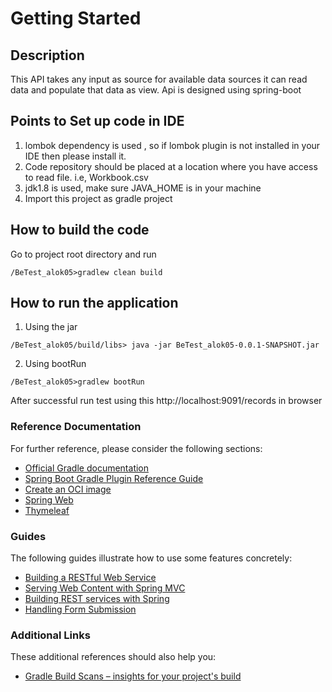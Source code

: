 # Getting Started
## Description
This API takes any input as source for available data sources it can read data and 
populate that data as view.
Api is designed using spring-boot 

## Points to Set up code in IDE
1. lombok dependency is used , so if lombok plugin is not installed in your IDE then please install it.
2. Code repository should be placed at a location where you have access to read file. i.e, Workbook.csv
3. jdk1.8 is used, make sure JAVA_HOME is in your machine
4. Import this project as gradle project


## How to build the code
Go to project root directory and run
```
/BeTest_alok05>gradlew clean build
```

## How to run the application
1. Using the jar
```
/BeTest_alok05/build/libs> java -jar BeTest_alok05-0.0.1-SNAPSHOT.jar
```
2. Using bootRun
```
/BeTest_alok05>gradlew bootRun
```

After successful run test using this http://localhost:9091/records in browser

### Reference Documentation
For further reference, please consider the following sections:

* [Official Gradle documentation](https://docs.gradle.org)
* [Spring Boot Gradle Plugin Reference Guide](https://docs.spring.io/spring-boot/docs/2.4.4/gradle-plugin/reference/html/)
* [Create an OCI image](https://docs.spring.io/spring-boot/docs/2.4.4/gradle-plugin/reference/html/#build-image)
* [Spring Web](https://docs.spring.io/spring-boot/docs/2.4.4/reference/htmlsingle/#boot-features-developing-web-applications)
* [Thymeleaf](https://docs.spring.io/spring-boot/docs/2.4.4/reference/htmlsingle/#boot-features-spring-mvc-template-engines)

### Guides
The following guides illustrate how to use some features concretely:

* [Building a RESTful Web Service](https://spring.io/guides/gs/rest-service/)
* [Serving Web Content with Spring MVC](https://spring.io/guides/gs/serving-web-content/)
* [Building REST services with Spring](https://spring.io/guides/tutorials/bookmarks/)
* [Handling Form Submission](https://spring.io/guides/gs/handling-form-submission/)

### Additional Links
These additional references should also help you:

* [Gradle Build Scans – insights for your project's build](https://scans.gradle.com#gradle)

